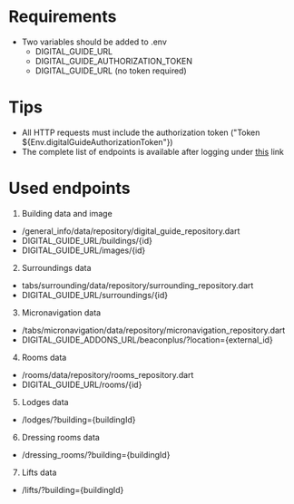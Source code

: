 # Requirements
* Two variables should be added to .env
  * DIGITAL_GUIDE_URL
  * DIGITAL_GUIDE_AUTHORIZATION_TOKEN
  * DIGITAL_GUIDE_URL   (no token required)

# Tips
* All HTTP requests must include the authorization token ("Token ${Env.digitalGuideAuthorizationToken"})
* The complete list of endpoints is available after logging under [this](https://przewodnik.pwr.edu.pl/swagger/) link

# Used endpoints
1) Building data and image
  * /general_info/data/repository/digital_guide_repository.dart
  * DIGITAL_GUIDE_URL/buildings/{id}
  * DIGITAL_GUIDE_URL/images/{id}
2) Surroundings data
  * tabs/surrounding/data/repository/surrounding_repository.dart
  * DIGITAL_GUIDE_URL/surroundings/{id}

3) Micronavigation data
  * /tabs/micronavigation/data/repository/micronavigation_repository.dart
  * DIGITAL_GUIDE_ADDONS_URL/beaconplus/?location={external_id}

4) Rooms data
  * /rooms/data/repository/rooms_repository.dart
  * DIGITAL_GUIDE_URL/rooms/{id}

5) Lodges data
  * /lodges/?building={buildingId}

6) Dressing rooms data
  * /dressing_rooms/?building={buildingId}

7) Lifts data
* /lifts/?building={buildingId}

